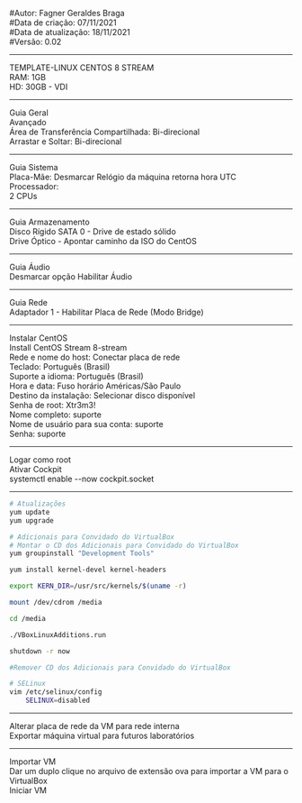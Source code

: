 #Autor: Fagner Geraldes Braga  
#Data de criação: 07/11/2021  
#Data de atualização: 18/11/2021  
#Versão: 0.02  
***
TEMPLATE-LINUX CENTOS 8 STREAM  
RAM: 1GB  
HD: 30GB - VDI  
***
Guia Geral  
Avançado  
Área de Transferência Compartilhada: Bi-direcional  
Arrastar e Soltar: Bi-direcional  
***
Guia Sistema  
Placa-Mãe: Desmarcar Relógio da máquina retorna hora UTC  
Processador:   
    2 CPUs  
***  
Guia Armazenamento  
Disco Rígido SATA 0 - Drive de estado sólido  
Drive Óptico - Apontar caminho da ISO do CentOS  
***
Guia Áudio  
Desmarcar opção Habilitar Áudio  
***
Guia Rede  
Adaptador 1 - Habilitar Placa de Rede (Modo Bridge)  
***
Instalar CentOS  
Install CentOS Stream 8-stream  
Rede e nome do host: Conectar placa de rede  
Teclado: Português (Brasil)  
Suporte a idioma: Português (Brasil)  
Hora e data: Fuso horário Américas/São Paulo  
Destino da instalação: Selecionar disco disponível  
Senha de root: Xtr3m3!  
Nome completo: suporte  
Nome de usuário para sua conta: suporte  
Senha: suporte  
***
Logar como root  
Ativar Cockpit  
systemctl enable --now cockpit.socket  
***
```bash
# Atualizações
yum update 
yum upgrade
```
```bash
# Adicionais para Convidado do VirtualBox
# Montar o CD dos Adicionais para Convidado do VirtualBox
yum groupinstall "Development Tools"

yum install kernel-devel kernel-headers

export KERN_DIR=/usr/src/kernels/$(uname -r)

mount /dev/cdrom /media

cd /media

./VBoxLinuxAdditions.run

shutdown -r now

#Remover CD dos Adicionais para Convidado do VirtualBox

# SELinux
vim /etc/selinux/config
    SELINUX=disabled
```
***
Alterar placa de rede da VM para rede interna  
Exportar máquina virtual para futuros laboratórios
***
Importar VM  
Dar um duplo clique no arquivo de extensão ova para importar a VM   para o VirtualBox  
Iniciar VM
